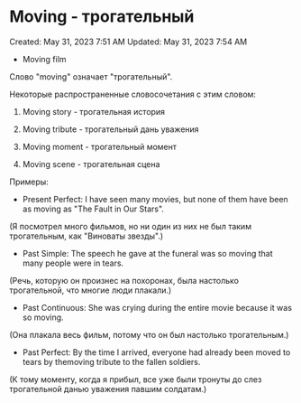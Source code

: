 # Moving - трогательный

Created: May 31, 2023 7:51 AM
Updated: May 31, 2023 7:54 AM

- Moving film

Слово "moving" означает "трогательный".

Некоторые распространенные словосочетания с этим словом:

1. Moving story - трогательная история

2. Moving tribute - трогательный дань уважения

3. Moving moment - трогательный момент

4. Moving scene - трогательная сцена

Примеры:

- Present Perfect: I have seen many movies, but none of them have been as moving as "The Fault in Our Stars".

(Я посмотрел много фильмов, но ни один из них не был таким трогательным, как "Виноваты звезды".)

- Past Simple: The speech he gave at the funeral was so moving that many people were in tears.

(Речь, которую он произнес на похоронах, была настолько трогательной, что многие люди плакали.)

- Past Continuous: She was crying during the entire movie because it was so moving.

(Она плакала весь фильм, потому что он был настолько трогательным.)

- Past Perfect: By the time I arrived, everyone had already been moved to tears by themoving tribute to the fallen soldiers.

(К тому моменту, когда я прибыл, все уже были тронуты до слез трогательной данью уважения павшим солдатам.)